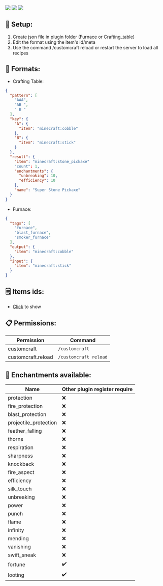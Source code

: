 [![](https://poggit.pmmp.io/shield.state/CustomCraft)](https://poggit.pmmp.io/p/CustomCraft)
[![](https://poggit.pmmp.io/shield.api/CustomCraft)](https://poggit.pmmp.io/p/CustomCraft)
[![](https://poggit.pmmp.io/shield.dl.total/CustomCraft)](https://poggit.pmmp.io/p/CustomCraft)

## 🔧 Setup:
1) Create json file in plugin folder (Furnace or Crafting_table)
2) Edit the format using the item's id/meta
3) Use the command /customcraft reload or restart the server to load all recipes 

## 📜 Formats:
- Crafting Table:
```JSON
{
  "pattern": [
    "AAA",
    "AB ",
    " B "
  ],
  "key": {
    "A": {
      "item": "minecraft:cobble"
    },
    "B": {
      "item": "minecraft:stick"
    }
  },
  "result": {
    "item": "minecraft:stone_pickaxe"
    "count": 1,
    "enchantments": {
      "unbreaking": 10,
      "efficiency": 10
    },
    "name": "Super Stone Pickaxe"
  }
}
```
- Furnace:
```json
{
  "tags": [
    "furnace",
    "blast_furnace",
    "smoker_furnace"
  ],
  "output": {
    "item": "minecraft:cobble"
  },
  "input": {
    "item": "minecraft:stick"
  }
}
```
## 🗒️ Items ids:

- [Click](https://github.com/Joshet18/CustomCraft/blob/main/ItemsIds.md) to show
##

## 📋 Permissions:
| Permission         | Command                |
|--------------------|------------------------|
| customcraft        | `/customcraft`         |
| customcraft.reload | `/customcraft reload`  |


## 📖 Enchantments available:

| Name                  | Other plugin register require|
|-----------------------|------------------------------|
| protection            | ❌                           |
| fire_protection       | ❌                           |
| blast_protection      | ❌                           |
| projectile_protection | ❌                           |
| feather_falling       | ❌                           |
| thorns                | ❌                           |
| respiration           | ❌                           |
| sharpness             | ❌                           |
| knockback             | ❌                           |
| fire_aspect           | ❌                           |
| efficiency            | ❌                           |
| silk_touch            | ❌                           |
| unbreaking            | ❌                           |
| power                 | ❌                           |
| punch                 | ❌                           |
| flame                 | ❌                           |
| infinity              | ❌                           |
| mending               | ❌                           |
| vanishing             | ❌                           |
| swift_sneak           | ❌                           |
| fortune               | ✔️                           |
| looting               | ✔️                           |
